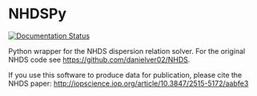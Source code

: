 # NHDSPy
[![Documentation Status](https://readthedocs.org/projects/nhdspy/badge/?version=latest)](https://nhdspy.readthedocs.io/en/latest/?badge=latest)

Python wrapper for the NHDS dispersion relation solver. For the original NHDS code see https://github.com/danielver02/NHDS.

If you use this software to produce data for publication, please cite the NHDS paper: http://iopscience.iop.org/article/10.3847/2515-5172/aabfe3
